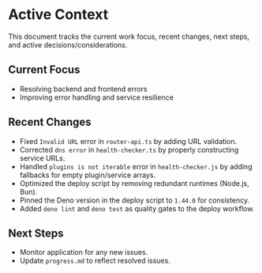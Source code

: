 # Active Context

This document tracks the current work focus, recent changes, next steps, and active decisions/considerations.

## Current Focus
- Resolving backend and frontend errors
- Improving error handling and service resilience

## Recent Changes
- Fixed `Invalid URL` error in `router-api.ts` by adding URL validation.
- Corrected `dns error` in `health-checker.ts` by properly constructing service URLs.
- Handled `plugins is not iterable` error in `health-checker.js` by adding fallbacks for empty plugin/service arrays.
- Optimized the deploy script by removing redundant runtimes (Node.js, Bun).
- Pinned the Deno version in the deploy script to `1.44.0` for consistency.
- Added `deno lint` and `deno test` as quality gates to the deploy workflow.

## Next Steps
- Monitor application for any new issues.
- Update `progress.md` to reflect resolved issues.